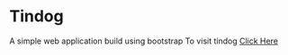 # Tindog
A simple web application build using bootstrap
To visit tindog [Click Here](https://sunit130.github.io/Tindog/)

